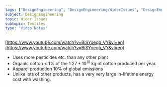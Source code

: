 ```yaml
---
tags: ["DesignEngineering", "DesignEngineering/WiderIssues", "DesignEngineering/WiderIssues/Textiles", "DesignEngineering/Materials/Textiles", "DesignEngineering/HowItsMade"]
subject: DesignEngineering
topic: Wider Issues
subtopic: Textiles
type: "Video Notes"
---
```


[https://www.youtube.com/watch?v=BiSYoeqb_VY&vl=en](https://www.youtube.com/watch?v=BiSYoeqb_VY&vl=en)

 - Uses more pesticides etc. than any other plant
 - Organic cotton < 1% of the $1.27*10^{10}$ kg of cotton produced per year.
 - Apparel production 10% of global emissions
 - Unlike lots of other products, has a very very large in-lifetime energy cost with washing.